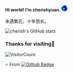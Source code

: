 <!---
cherishyuan/cherishyuan is a ✨ special ✨ repository because its `README.md` (this file) appears on your GitHub profile.
[![Email Badge](https://img.shields.io/badge/-Email-c14438?style=flat-square&logo=Gmail&logoColor=white&link=mailto:xu.yuquan@outlook.com)](mailto:xu.yuquan@outlook.com)
!--->
#### Hi world! I’m cherishyuan. <img src="https://github.com/XuYuQuan0713/Picture/blob/main/Earth.gif" width="20px">

未遇繁花，十年悠长。

![cherish's GitHub stats](https://github-readme-stats.vercel.app/api?username=cherishyuan&theme=merko&&show_icons=true)

### Thanks for visiting:eyes:
![VisitorCount](https://profile-counter.glitch.me/cherishyuan/count.svg)

⭐️ From [![Github Badge](https://img.shields.io/badge/-Github-232323?style=flat-square&logo=Github&logoColor=white&link=https://github.com/cherishyuan)](https://github.com/cherishyuan)

